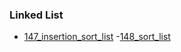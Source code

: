 ### Linked List
- [147_insertion_sort_list](../src/147_insertion_sort_list.cpp)
-[148_sort_list](../src/148_sort_list.cpp)